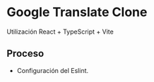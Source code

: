 # Google Translate Clone

Utilización React + TypeScript + Vite

## Proceso

- Configuración del Eslint.
